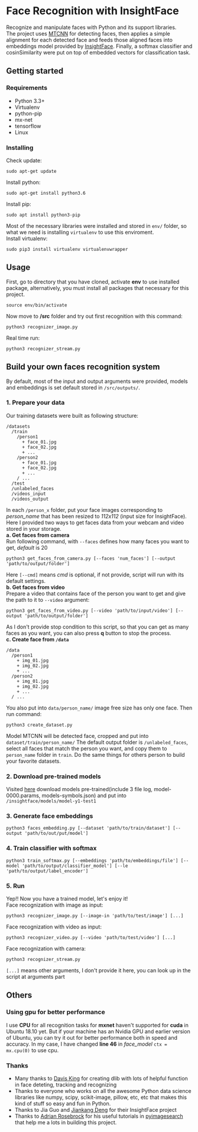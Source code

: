 # Face Recognition with InsightFace
Recognize and manipulate faces with Python and its support libraries.  
The project uses [MTCNN](https://github.com/ipazc/mtcnn) for detecting faces, then applies a simple alignment for each detected face and feeds those aligned faces into embeddings model provided by [InsightFace](https://github.com/deepinsight/insightface). Finally, a softmax classifier and cosinSimilarity were put on top of embedded vectors for classification task.

## Getting started
### Requirements
- Python 3.3+
- Virtualenv
- python-pip
- mx-net
- tensorflow
- Linux
### Installing 
Check update:
```
sudo apt-get update
```
Install python:
```
sudo apt-get install python3.6
```
Install pip:
```
sudo apt install python3-pip
```
Most of the necessary libraries were installed and stored in `env/` folder, so what we need is installing `virtualenv` to use this enviroment.  
Install virtualenv:
```
sudo pip3 install virtualenv virtualenvwrapper
```
## Usage
First, go to directory that you have cloned, activate __env__ to use installed package, alternatively, you must install all packages that necessary for this project.
```
source env/bin/activate
```
Now move to __/src__ folder and try out first recognition with this command:
```
python3 recognizer_image.py 
```
Real time run:
```
python3 recognizer_stream.py
```
## Build your own faces recognition system
By default, most of the input and output arguments were provided, models and embeddings is set default stored in `/src/outputs/`.  
### 1. Prepare your data 
Our training datasets were built as following structure:
```
/datasets
  /train
    /person1
      + face_01.jpg
      + face_02.jpg
      + ...
    /person2
      + face_01.jpg
      + face_02.jpg
      + ...
    / ...
  /test
  /unlabeled_faces
  /videos_input
  /videos_output
```
In each `/person_x` folder, put your face images corresponding to _person_name_ that has been resized to _112x112_ (input size for InsightFace). Here I provided two ways to get faces data from your webcam and video stored in your storage.  
__a. Get faces from camera__  
Run following command, with `--faces` defines how many faces you want to get, _default_ is 20
```
python3 get_faces_from_camera.py [--faces 'num_faces'] [--output 'path/to/output/folder']
```
Here `[--cmd]` means _cmd_ is optional, if not provide, script will run with its default settings.  
__b. Get faces from video__  
Prepare a video that contains face of the person you want to get and give the path to it to `--video` argument:
```
python3 get_faces_from_video.py [--video 'path/to/input/video'] [--output 'path/to/output/folder']
``` 
As I don't provide stop condition to this script, so that you can get as many faces as you want, you can also press __q__ button to stop the process.</br>
__c. Create face from `/data`__
```
/data
  /person1
    + img_01.jpg
    + img_02.jpg
    + ...
  /person2
    + img_01.jpg
    + img_02.jpg
    + ...
  / ...
```
You also put into `data/person_name/` image free size has only one face. Then run command:
```
python3 create_dataset.py
```
Model MTCNN will be detected face, cropped and put into  `dataset/train/person_name/`
The default output folder is `/unlabeled_faces`, select all faces that match the person you want, and copy them to `person_name` folder in `train`. Do the same things for others person to build your favorite datasets.
### 2. Download pre-trained models
Visited [here](https://www.dropbox.com/s/tj96fsm6t6rq8ye/model-r100-arcface-ms1m-refine-v2.zip?dl=0) download models pre-trained(include 3 file log, model-0000.params, models-symbols.json) and put into `/insightface/models/model-y1-test1`
### 3. Generate face embeddings
```
python3 faces_embedding.py [--dataset 'path/to/train/dataset'] [--output 'path/to/out/put/model']
```
### 4. Train classifier with softmax
```
python3 train_softmax.py [--embeddings 'path/to/embeddings/file'] [--model 'path/to/output/classifier_model'] [--le 'path/to/output/label_encoder']
```

### 5. Run
Yep!! Now you have a trained model, let's enjoy it!  
Face recognization with image as input:
```
python3 recognizer_image.py [--image-in 'path/to/test/image'] [...]
```
Face recognization with video as input:
```
python3 recognizer_video.py [--video 'path/to/test/video'] [...]
```
Face recognization with camera:
```
python3 recognizer_stream.py
```
`[...]` means other arguments, I don't provide it here, you can look up in the script at arguments part
## Others
### Using gpu for better performance
I use __CPU__ for all recognition tasks for __mxnet__ haven't supported for __cuda__ in Ubuntu 18.10 yet. But if your machine has an Nvidia GPU and earlier version of Ubuntu, you can try it out for better performance both in speed and accuracy.
In my case, I have changed __line 46__ in _face_model_ `ctx = mx.cpu(0)` to use cpu. 
### Thanks
- Many thanks to [Davis King](https://github.com/davisking) for creating dlib with lots of helpful function in face deteting, tracking and recognizing
- Thanks to everyone who works on all the awesome Python data science libraries like numpy, scipy, scikit-image, pillow, etc, etc that makes this kind of stuff so easy and fun in Python.
- Thanks to Jia Guo and [Jiankang Deng](https://jiankangdeng.github.io/) for their InsightFace project
- Thanks to [Adrian Rosebrock](https://www.pyimagesearch.com/author/adrian/) for his useful tutorials in [pyimagesearch](https://www.pyimagesearch.com/) that help me a lots in building this project.
